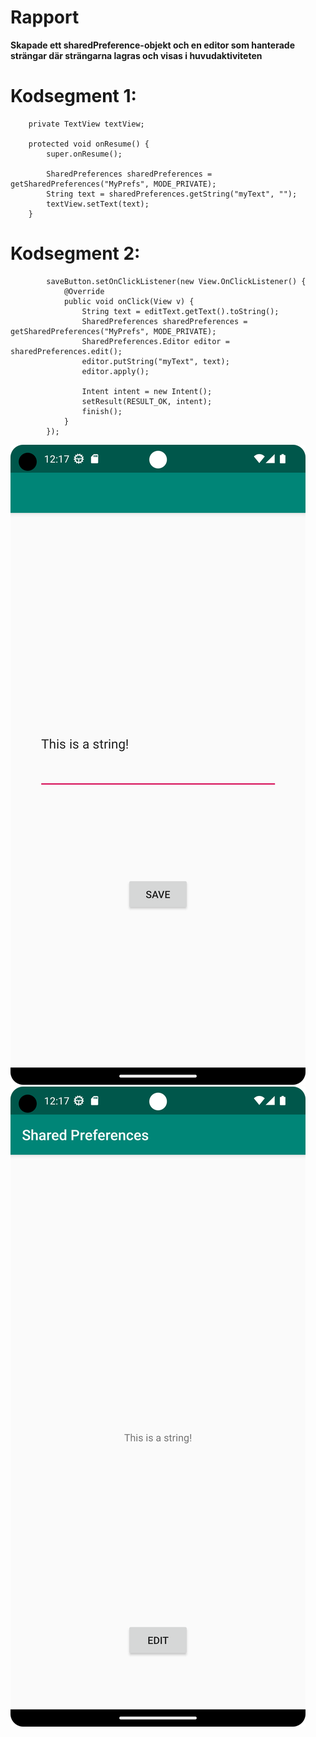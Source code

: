 
# Rapport

**Skapade ett sharedPreference-objekt och en editor som hanterade strängar där strängarna lagras och visas i huvudaktiviteten**


# Kodsegment 1:
```
    private TextView textView;

    protected void onResume() {
        super.onResume();

        SharedPreferences sharedPreferences = getSharedPreferences("MyPrefs", MODE_PRIVATE);
        String text = sharedPreferences.getString("myText", "");
        textView.setText(text);
    }
```
# Kodsegment 2:
```
        saveButton.setOnClickListener(new View.OnClickListener() {
            @Override
            public void onClick(View v) {
                String text = editText.getText().toString();
                SharedPreferences sharedPreferences = getSharedPreferences("MyPrefs", MODE_PRIVATE);
                SharedPreferences.Editor editor = sharedPreferences.edit();
                editor.putString("myText", text);
                editor.apply();

                Intent intent = new Intent();
                setResult(RESULT_OK, intent);
                finish();
            }
        });
```
![](Screenshot_updatingtext.png)
![](Screenshot_updatedtext.png)